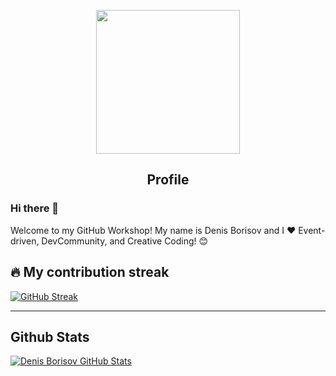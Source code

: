 <p align="center">
 <img align='center' src="https://media.giphy.com/media/M9gbBd9nbDrOTu1Mqx/giphy.gif" width="230">
 <h2 align="center">Profile</h2>
</p>

### Hi there 👋

Welcome to my GitHub Workshop! My name is Denis Borisov and I ❤ Event-driven, DevCommunity, and Creative Coding! 😊

## 🔥 My contribution streak

[![GitHub Streak](https://github-readme-streak-stats.herokuapp.com?user=denisborisov)](https://git.io/streak-stats)
<hr>

## Github Stats
  [![Denis Borisov GitHub Stats](https://github-readme-stats.vercel.app/api?username=denisborisov&show_icons=true&count_private=true)](https://github.com/denisborisov)
